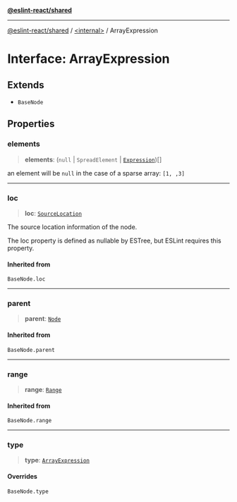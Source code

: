 [**@eslint-react/shared**](../../README.md)

***

[@eslint-react/shared](../../README.md) / [\<internal\>](../README.md) / ArrayExpression

# Interface: ArrayExpression

## Extends

- `BaseNode`

## Properties

### elements

> **elements**: (`null` \| `SpreadElement` \| [`Expression`](../type-aliases/Expression.md))[]

an element will be `null` in the case of a sparse array: `[1, ,3]`

***

### loc

> **loc**: [`SourceLocation`](SourceLocation.md)

The source location information of the node.

The loc property is defined as nullable by ESTree, but ESLint requires this property.

#### Inherited from

`BaseNode.loc`

***

### parent

> **parent**: [`Node`](../type-aliases/Node.md)

#### Inherited from

`BaseNode.parent`

***

### range

> **range**: [`Range`](../type-aliases/Range.md)

#### Inherited from

`BaseNode.range`

***

### type

> **type**: [`ArrayExpression`](../README.md#arrayexpression)

#### Overrides

`BaseNode.type`

